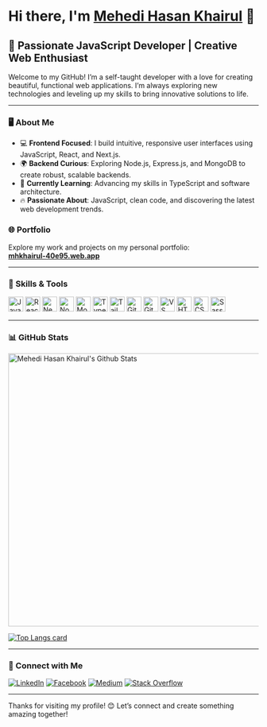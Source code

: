 # Hi there, I'm [Mehedi Hasan Khairul](https://mhkhairul-40e95.web.app/) 👋

## 🌟 Passionate JavaScript Developer | Creative Web Enthusiast

Welcome to my GitHub! I’m a self-taught developer with a love for creating beautiful, functional web applications. I’m always exploring new technologies and leveling up my skills to bring innovative solutions to life.

---

### 🖥️ About Me
- 💻 **Frontend Focused**: I build intuitive, responsive user interfaces using JavaScript, React, and Next.js.
- 🌍 **Backend Curious**: Exploring Node.js, Express.js, and MongoDB to create robust, scalable backends.
- 🌱 **Currently Learning**: Advancing my skills in TypeScript and software architecture.
- 🔥 **Passionate About**: JavaScript, clean code, and discovering the latest web development trends.

### 🌐 Portfolio
Explore my work and projects on my personal portfolio:  
**[mhkhairul-40e95.web.app](https://mhkhairul-40e95.web.app/)**

---

### 💼 Skills & Tools
<p>
<img alt="JavaScript" width="30px" src="https://cdn.jsdelivr.net/gh/devicons/devicon/icons/javascript/javascript-original.svg" />
<img alt="React" width="30px" src="https://cdn.jsdelivr.net/gh/devicons/devicon/icons/react/react-original.svg" />
<img alt="Next.js" width="30px" src="https://cdn.jsdelivr.net/gh/devicons/devicon/icons/nextjs/nextjs-original-wordmark.svg" />
<img alt="Node.js" width="30px" src="https://cdn.jsdelivr.net/gh/devicons/devicon/icons/nodejs/nodejs-original.svg" />
<img alt="MongoDB" width="30px" src="https://cdn.jsdelivr.net/gh/devicons/devicon/icons/mongodb/mongodb-original.svg" />
<img alt="TypeScript" width="30px" src="https://cdn.jsdelivr.net/gh/devicons/devicon/icons/typescript/typescript-original.svg" />
<img alt="Tailwind CSS" width="30px" src="https://cdn.jsdelivr.net/gh/devicons/devicon/icons/tailwindcss/tailwindcss-plain.svg" />
<img alt="Git" width="30px" src="https://cdn.jsdelivr.net/gh/devicons/devicon/icons/git/git-original.svg" />
<img alt="GitHub" width="30px" src="https://cdn.jsdelivr.net/gh/devicons/devicon/icons/github/github-original.svg" />
<img alt="VS Code" width="30px" src="https://cdn.jsdelivr.net/gh/devicons/devicon/icons/vscode/vscode-original.svg" />
<img alt="HTML5" width="30px" src="https://cdn.jsdelivr.net/gh/devicons/devicon/icons/html5/html5-original.svg" />
<img alt="CSS3" width="30px" src="https://cdn.jsdelivr.net/gh/devicons/devicon/icons/css3/css3-original.svg" />
<img alt="Sass" width="30px" src="https://cdn.jsdelivr.net/gh/devicons/devicon/icons/sass/sass-original.svg" />
</p>

---

### 📊 GitHub Stats

<img width="550px" alt="Mehedi Hasan Khairul's Github Stats"  src="https://github-readme-stats.vercel.app/api?username=mehedihasankhairul&show_icons=true"/>

[![Top Langs card](https://github-readme-stats.vercel.app/api/top-langs/?username=mehedihasankhairul&card_width=550)](https://github.com/mehedihasankhairul/mehedihasankhairul)

---

### 🤝 Connect with Me
[![LinkedIn](https://img.shields.io/badge/%20-Connect-black?color=14171A&labelColor=212121&logo=linkedin&logoColor=ffffff)](https://www.linkedin.com/in/mhkhairul/) 
[![Facebook](https://img.shields.io/badge/%20-Follow-black?color=14171A&labelColor=1976d2&logo=facebook&logoColor=ffffff)](https://www.facebook.com/mahedihasan.khairul) 
[![Medium](https://img.shields.io/badge/%20-Follow-black?color=14171A&labelColor=1976d2&logo=medium&logoColor=ffffff)](https://medium.com/@mhkhairul78) 
[![Stack Overflow](https://img.shields.io/badge/%20-Questions-black?color=14171A&labelColor=fff&logo=stackoverflow&logoColor=0c0d0e26)](https://stackoverflow.com/users/15782797/mehedi-hasan-khairul)

---

Thanks for visiting my profile! 😊 Let’s connect and create something amazing together!
